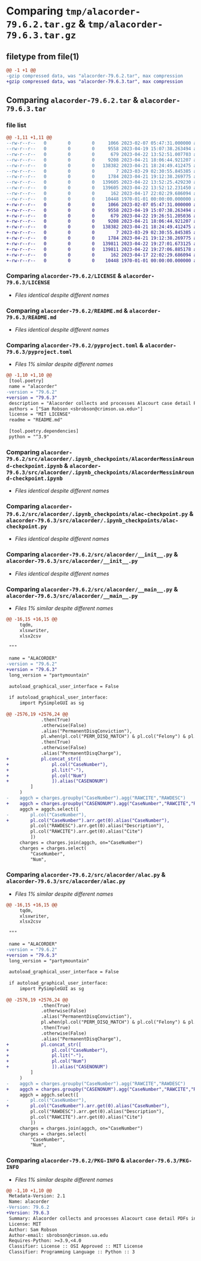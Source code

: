# Comparing `tmp/alacorder-79.6.2.tar.gz` & `tmp/alacorder-79.6.3.tar.gz`

## filetype from file(1)

```diff
@@ -1 +1 @@
-gzip compressed data, was "alacorder-79.6.2.tar", max compression
+gzip compressed data, was "alacorder-79.6.3.tar", max compression
```

## Comparing `alacorder-79.6.2.tar` & `alacorder-79.6.3.tar`

### file list

```diff
@@ -1,11 +1,11 @@
--rw-r--r--   0        0        0     1066 2023-02-07 05:47:31.000000 alacorder-79.6.2/LICENSE
--rw-r--r--   0        0        0     9558 2023-04-19 15:07:38.263494 alacorder-79.6.2/README.md
--rw-r--r--   0        0        0      679 2023-04-22 13:52:51.007703 alacorder-79.6.2/pyproject.toml
--rw-r--r--   0        0        0     9208 2023-04-21 18:06:44.921207 alacorder-79.6.2/src/alacorder/.ipynb_checkpoints/AlacorderMessinAround-checkpoint.ipynb
--rw-r--r--   0        0        0   138382 2023-04-21 18:24:49.412475 alacorder-79.6.2/src/alacorder/.ipynb_checkpoints/alac-checkpoint.py
--rw-r--r--   0        0        0        7 2023-03-29 02:30:55.845385 alacorder-79.6.2/src/alacorder/.python-version
--rw-r--r--   0        0        0     1784 2023-04-21 19:12:38.269775 alacorder-79.6.2/src/alacorder/__init__.py
--rw-r--r--   0        0        0   139605 2023-04-22 13:52:25.429230 alacorder-79.6.2/src/alacorder/__main__.py
--rw-r--r--   0        0        0   139605 2023-04-22 13:52:12.231450 alacorder-79.6.2/src/alacorder/alac.py
--rw-r--r--   0        0        0      162 2023-04-17 22:02:29.686094 alacorder-79.6.2/src/alacorder/~$E 302 Portfolio.docx
--rw-r--r--   0        0        0    10448 1970-01-01 00:00:00.000000 alacorder-79.6.2/PKG-INFO
+-rw-r--r--   0        0        0     1066 2023-02-07 05:47:31.000000 alacorder-79.6.3/LICENSE
+-rw-r--r--   0        0        0     9558 2023-04-19 15:07:38.263494 alacorder-79.6.3/README.md
+-rw-r--r--   0        0        0      679 2023-04-22 19:26:51.205036 alacorder-79.6.3/pyproject.toml
+-rw-r--r--   0        0        0     9208 2023-04-21 18:06:44.921207 alacorder-79.6.3/src/alacorder/.ipynb_checkpoints/AlacorderMessinAround-checkpoint.ipynb
+-rw-r--r--   0        0        0   138382 2023-04-21 18:24:49.412475 alacorder-79.6.3/src/alacorder/.ipynb_checkpoints/alac-checkpoint.py
+-rw-r--r--   0        0        0        7 2023-03-29 02:30:55.845385 alacorder-79.6.3/src/alacorder/.python-version
+-rw-r--r--   0        0        0     1784 2023-04-21 19:12:38.269775 alacorder-79.6.3/src/alacorder/__init__.py
+-rw-r--r--   0        0        0   139811 2023-04-22 19:27:01.673125 alacorder-79.6.3/src/alacorder/__main__.py
+-rw-r--r--   0        0        0   139811 2023-04-22 19:27:06.885178 alacorder-79.6.3/src/alacorder/alac.py
+-rw-r--r--   0        0        0      162 2023-04-17 22:02:29.686094 alacorder-79.6.3/src/alacorder/~$E 302 Portfolio.docx
+-rw-r--r--   0        0        0    10448 1970-01-01 00:00:00.000000 alacorder-79.6.3/PKG-INFO
```

### Comparing `alacorder-79.6.2/LICENSE` & `alacorder-79.6.3/LICENSE`

 * *Files identical despite different names*

### Comparing `alacorder-79.6.2/README.md` & `alacorder-79.6.3/README.md`

 * *Files identical despite different names*

### Comparing `alacorder-79.6.2/pyproject.toml` & `alacorder-79.6.3/pyproject.toml`

 * *Files 1% similar despite different names*

```diff
@@ -1,10 +1,10 @@
 [tool.poetry]
 name = "alacorder"
-version = "79.6.2"
+version = "79.6.3"
 description = "Alacorder collects and processes Alacourt case detail PDFs into data tables suitable for research purposes."
 authors = ["Sam Robson <sbrobson@crimson.ua.edu>"]
 license = "MIT LICENSE"
 readme = "README.md"
 
 [tool.poetry.dependencies]
 python = "^3.9"
```

### Comparing `alacorder-79.6.2/src/alacorder/.ipynb_checkpoints/AlacorderMessinAround-checkpoint.ipynb` & `alacorder-79.6.3/src/alacorder/.ipynb_checkpoints/AlacorderMessinAround-checkpoint.ipynb`

 * *Files identical despite different names*

### Comparing `alacorder-79.6.2/src/alacorder/.ipynb_checkpoints/alac-checkpoint.py` & `alacorder-79.6.3/src/alacorder/.ipynb_checkpoints/alac-checkpoint.py`

 * *Files identical despite different names*

### Comparing `alacorder-79.6.2/src/alacorder/__init__.py` & `alacorder-79.6.3/src/alacorder/__init__.py`

 * *Files identical despite different names*

### Comparing `alacorder-79.6.2/src/alacorder/__main__.py` & `alacorder-79.6.3/src/alacorder/__main__.py`

 * *Files 1% similar despite different names*

```diff
@@ -16,15 +16,15 @@
     tqdm, 
     xlsxwriter, 
     xlsx2csv
 
 """
 
 name = "ALACORDER"
-version = "79.6.2"
+version = "79.6.3"
 long_version = "partymountain"
 
 autoload_graphical_user_interface = False
 
 if autoload_graphical_user_interface:
     import PySimpleGUI as sg
 
@@ -2576,19 +2576,24 @@
             .then(True)
             .otherwise(False)
             .alias("PermanentDisqConviction"),
             pl.when(pl.col("PERM_DISQ_MATCH") & pl.col("Felony") & pl.col("A_S_C_DISQ"))
             .then(True)
             .otherwise(False)
             .alias("PermanentDisqCharge"),
+            pl.concat_str([
+                pl.col("CaseNumber"),
+                pl.lit("-"),
+                pl.col("Num")
+                ]).alias("CASENONUM")
         ]
     )
-    aggch = charges.groupby("CaseNumber").agg("RAWCITE","RAWDESC")
+    aggch = charges.groupby("CASENONUM").agg("CaseNumber","RAWCITE","RAWDESC")
     aggch = aggch.select([
-        pl.col("CaseNumber"),
+        pl.col("CaseNumber").arr.get(0).alias("CaseNumber"),
         pl.col("RAWDESC").arr.get(0).alias("Description"),
         pl.col("RAWCITE").arr.get(0).alias("Cite")
         ])
     charges = charges.join(aggch, on="CaseNumber")
     charges = charges.select(
         "CaseNumber",
         "Num",
```

### Comparing `alacorder-79.6.2/src/alacorder/alac.py` & `alacorder-79.6.3/src/alacorder/alac.py`

 * *Files 1% similar despite different names*

```diff
@@ -16,15 +16,15 @@
     tqdm, 
     xlsxwriter, 
     xlsx2csv
 
 """
 
 name = "ALACORDER"
-version = "79.6.2"
+version = "79.6.3"
 long_version = "partymountain"
 
 autoload_graphical_user_interface = False
 
 if autoload_graphical_user_interface:
     import PySimpleGUI as sg
 
@@ -2576,19 +2576,24 @@
             .then(True)
             .otherwise(False)
             .alias("PermanentDisqConviction"),
             pl.when(pl.col("PERM_DISQ_MATCH") & pl.col("Felony") & pl.col("A_S_C_DISQ"))
             .then(True)
             .otherwise(False)
             .alias("PermanentDisqCharge"),
+            pl.concat_str([
+                pl.col("CaseNumber"),
+                pl.lit("-"),
+                pl.col("Num")
+                ]).alias("CASENONUM")
         ]
     )
-    aggch = charges.groupby("CaseNumber").agg("RAWCITE","RAWDESC")
+    aggch = charges.groupby("CASENONUM").agg("CaseNumber","RAWCITE","RAWDESC")
     aggch = aggch.select([
-        pl.col("CaseNumber"),
+        pl.col("CaseNumber").arr.get(0).alias("CaseNumber"),
         pl.col("RAWDESC").arr.get(0).alias("Description"),
         pl.col("RAWCITE").arr.get(0).alias("Cite")
         ])
     charges = charges.join(aggch, on="CaseNumber")
     charges = charges.select(
         "CaseNumber",
         "Num",
```

### Comparing `alacorder-79.6.2/PKG-INFO` & `alacorder-79.6.3/PKG-INFO`

 * *Files 1% similar despite different names*

```diff
@@ -1,10 +1,10 @@
 Metadata-Version: 2.1
 Name: alacorder
-Version: 79.6.2
+Version: 79.6.3
 Summary: Alacorder collects and processes Alacourt case detail PDFs into data tables suitable for research purposes.
 License: MIT
 Author: Sam Robson
 Author-email: sbrobson@crimson.ua.edu
 Requires-Python: >=3.9,<4.0
 Classifier: License :: OSI Approved :: MIT License
 Classifier: Programming Language :: Python :: 3
```

